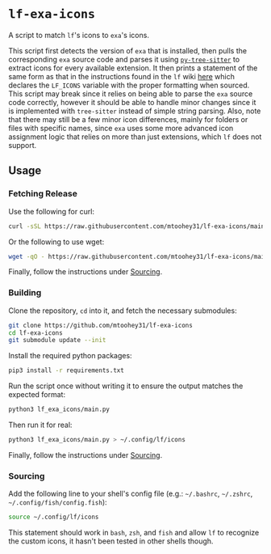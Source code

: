 # `lf-exa-icons`

A script to match `lf`'s icons to `exa`'s icons.

This script first detects the version of `exa` that is installed, then pulls the corresponding `exa` source code and parses it using [`py-tree-sitter`](https://github.com/tree-sitter/py-tree-sitter/) to extract icons for every available extension. It then prints a statement of the same form as that in the instructions found in the `lf` wiki [here](https://github.com/gokcehan/lf/wiki/Icons) which declares the `LF_ICONS` variable with the proper formatting when sourced. This script may break since it relies on being able to parse the `exa` source code correctly, however it should be able to handle minor changes since it is implemented with `tree-sitter` instead of simple string parsing. Also, note that there may still be a few minor icon differences, mainly for folders or files with specific names, since `exa` uses some more advanced icon assignment logic that relies on more than just extensions, which `lf` does not support.

## Usage

### Fetching Release

Use the following for curl:

```bash
curl -sSL https://raw.githubusercontent.com/mtoohey31/lf-exa-icons/main/scripts/install.sh | sh
```

Or the following to use wget:

```bash
wget -qO - https://raw.githubusercontent.com/mtoohey31/lf-exa-icons/main/scripts/install.sh | sh
```

Finally, follow the instructions under [Sourcing](#sourcing).

### Building

Clone the repository, `cd` into it, and fetch the necessary submodules:

```bash
git clone https://github.com/mtoohey31/lf-exa-icons
cd lf-exa-icons
git submodule update --init
```

Install the required python packages:

```bash
pip3 install -r requirements.txt
```

Run the script once without writing it to ensure the output matches the expected format:

```bash
python3 lf_exa_icons/main.py
```

Then run it for real:

```bash
python3 lf_exa_icons/main.py > ~/.config/lf/icons
```

Finally, follow the instructions under [Sourcing](#sourcing).

### Sourcing

Add the following line to your shell's config file (e.g.: `~/.bashrc`, `~/.zshrc`, `~/.config/fish/config.fish`):

```bash
source ~/.config/lf/icons
```

This statement should work in `bash`, `zsh`, and `fish` and allow `lf` to recognize the custom icons, it hasn't been tested in other shells though.
